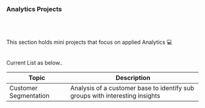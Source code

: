 ### Analytics Projects

<br><br><br> This section holds mini projects that focus on applied Analytics :computer:

<br> Current List as below..

| Topic                 | Description                                                                  |
|-----------------------|------------------------------------------------------------------------------|
| Customer Segmentation | Analysis of a customer base to identify sub groups with interesting insights |
